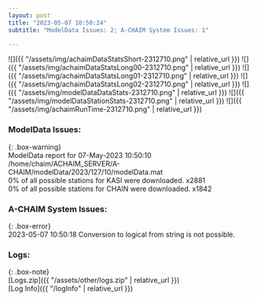```yaml
---
layout: post
title: "2023-05-07 10:50:24"
subtitle: "ModelData Issues: 2; A-CHAIM System Issues: 1"

---
```


![]({{ "/assets/img/achaimDataStatsShort-2312710.png" | relative_url }})
![]({{ "/assets/img/achaimDataStatsLong00-2312710.png" | relative_url }})
![]({{ "/assets/img/achaimDataStatsLong01-2312710.png" | relative_url }})
![]({{ "/assets/img/achaimDataStatsLong02-2312710.png" | relative_url }})
![]({{ "/assets/img/modelDataDataStats-2312710.png" | relative_url }})
![]({{ "/assets/img/modelDataStationStats-2312710.png" | relative_url }})
![]({{ "/assets/img/achaimRunTime-2312710.png" | relative_url }})


### ModelData Issues:  
  
{: .box-warning}  
 ModelData report for 07-May-2023 10:50:10   
 /home/chaim/ACHAIM_SERVER/A-CHAIM/modelData/2023/127/10/modelData.mat   
 0% of all possible stations for KASI were downloaded. x2881   
 0% of all possible stations for CHAIN were downloaded. x1842   
  
### A-CHAIM System Issues:  
  
{: .box-error}  
2023-05-07 10:50:18 Conversion to logical from string is not possible.  

### Logs:  
  
{: .box-note}  
[Logs.zip]({{ "/assets/other/logs.zip" | relative_url }})  
[Log Info]({{ "/logInfo" | relative_url }})  
